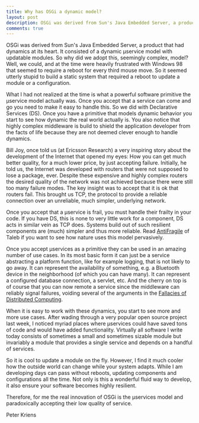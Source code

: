 ```yaml
---
title: Why has OSGi a dynamic model?
layout: post
description: OSGi was derived from Sun's Java Embedded Server, a product that had dynamics at its heart. It consisted of a dynamic µservice model with updatable modules. So why did we adopt this, seemingly complex ...
comments: true
---
```


OSGi was derived from Sun's Java Embedded Server, a product that had dynamics at its heart. It consisted of a dynamic µservice model with updatable modules. So why did we adopt this, seemingly complex, model? Well, we could, and at the time were heavily frustrated with Windows 98 that seemed to require a reboot for every third mouse move. So it seemed utterly stupid to build a static system that required a reboot to update a module or a configuration.   

What I had not realized at the time is what a powerful software primitive the µservice model actually was.  Once you accept that a service can come and go you need to make it easy to handle this. So we did with Declarative Services (DS). Once you have a primitive that models dynamic behavior you start to see how dynamic the real world actually is. You also notice that highly complex middleware is build to shield the application developer from the facts of life because they are not deemed clever enough to handle dynamics.

Bill Joy, once told us (at Ericsson Research) a very inspiring story about the development of the Internet that opened my eyes: How you can get much better quality, for a much lower price, by just accepting failure. Initially, he told us, the Internet was developed with routers that were not supposed to lose a package, ever. Despite these expensive and highly complex routers the desired quality of the network was not achieved because there were still too many failure modes. The key insight was to accept that it is ok that routers fail. This brought us TCP, the protocol to provide a reliable connection over an unreliable, much simpler, underlying network.

Once you accept that a µservice is frail, you must handle their frailty in your code. If you have DS, this is none to very little work for a component, DS acts in similar vein as TCP does. Systems build out of such resilient components are (much) simpler and thus more reliable. Read [AntiFragile][1] of Taleb if you want to see how nature uses this model pervasively.

Once you accept µservices as a primitive they can be used in an amazing number of use cases. In its most basic form it can just be a service abstracting a platform function, like for example logging, that is not likely to go away. It can represent the availability of something, e.g. a Bluetooth device in the neighborhood (of which you can have many). It can represent a configured database connection, a servlet, etc. And the cherry on top is of course that you can now remote a service since the middleware can reliably signal failures, voiding several of the arguments in the [Fallacies of Distributed Computing][2].

When it is easy to work with these dynamics, you start to see more and more use cases. After wading through a very popular open source project last week, I noticed myriad places where µservices could have saved tons of code and would have added functionality. Virtually all software I write today consists of sometimes a small and sometimes sizable module but invariably a module that provides a single service and depends on a handful of services. 

So it is cool to update a module on the fly. However, I find it much cooler how the outside world can change while your system adapts. While I am developing days can pass without reboots,  updating components and configurations all the time. Not only is this a wonderful fluid way to develop, it also ensure your software becomes highly resilient.

Therefore, for me the real innovation of OSGi is the µservices model and paradoxically accepting their low quality of service.

Peter Kriens

[1]: http://www.amazon.com/Antifragile-Things-That-Gain-Disorder/dp/1400067820
[2]: http://en.wikipedia.org/wiki/Fallacies_of_Distributed_Computing
